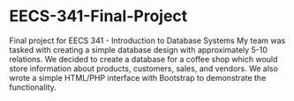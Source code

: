 # EECS-341-Final-Project
Final project for EECS 341 - Introduction to Database Systems
My team was tasked with creating a simple database design with approximately 5-10 relations. We decided to create a database for a coffee shop which would store information about products, customers, sales, and vendors. We also wrote a simple HTML/PHP interface with Bootstrap to demonstrate the functionality. 
